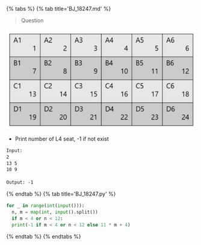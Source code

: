 {% tabs %}
{% tab title='BJ_18247.md' %}

> Question

![BJ_18247](images/20210304_193855.png)

* Print number of L4 seat, -1 if not exist

```txt
Input:
2
13 5
10 9

Output: -1
```

{% endtab %}
{% tab title='BJ_18247.py' %}

```py
for _ in range(int(input())):
  n, m = map(int, input().split())
  if m < 4 or n < 12:
  print(-1 if m < 4 or n < 12 else 11 * m + 4)
```

{% endtab %}
{% endtabs %}
